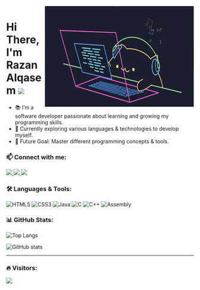 
<a align="center">
  <img align="right" height="270" width="400" alt="GIF" src="https://github.com/SophieNguyen113/SophieNguyen113/blob/main/Sophie%20Nguyen%20-%20CatCat.gif"> 
</a>

<h1>
  Hi There, I'm Razan Alqasem
  <img src="https://media.giphy.com/media/hvRJCLFzcasrR4ia7z/giphy.gif" width="28">
</h1>

- 📚 I’m a software developer passionate about learning and growing my programming skills.  
- 🌱 Currently exploring various languages & technologies to develop myself.  
- 🎯 Future Goal: Master different programming concepts & tools.  


### 📫 Connect with me:

<p>
  <a href="https://www.facebook.com/share/15pYYXX4tF/">
    <img src="https://img.shields.io/badge/-Facebook-3b5998?style=flat&logo=facebook&logoColor=white">
  </a>
  <a href="https://www.linkedin.com/in/razan-alqasem-71259324a">
    <img src="https://img.shields.io/badge/-LinkedIn-0072b1?style=flat&logo=linkedin&logoColor=white">
  </a>
  <a href="https://www.instagram.com/code.mode?igsh=MWoxYzBqZ3RlajNodQ==">
    <img src="https://img.shields.io/badge/-Instagram-d62976?style=flat&logo=instagram&logoColor=white">
  </a>
</p>



### 🛠️ Languages & Tools:

![HTML5](https://img.shields.io/badge/-HTML5-000000?style=flat&logo=html5)
![CSS3](https://img.shields.io/badge/-CSS3-000000?style=flat&logo=css3)
![Java](https://img.shields.io/badge/-Java-000000?style=flat&logo=openjdk)
![C](https://img.shields.io/badge/-C-000000?style=flat&logo=c)
![C++](https://img.shields.io/badge/-C++-000000?style=flat&logo=c%2B%2B&logoColor=white)
![Assembly](https://img.shields.io/badge/-Assembly-000000?style=flat)



### 📊 GitHub Stats:

![Top Langs](https://github-readme-stats.vercel.app/api/top-langs/?username=RazanAlqasem&layout=compact&theme=radical&hide=python)


![GitHub stats](https://github-readme-stats.vercel.app/api?username=RazanAlqasem&show_icons=true&theme=radical)

---

### 🔥 Visitors:

<a href="https://komarev.com/ghpvc/?username=RazanAlqasem&style=for-the-badge">
    <img src="https://komarev.com/ghpvc/?username=RazanAlqasem&style=for-the-badge">
</a>


